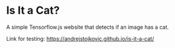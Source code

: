 # Is It a Cat? 
 
A simple Tensorflow.js website that detects if an image has a cat.

Link for testing:
https://andrejstojkovic.github.io/is-it-a-cat/
